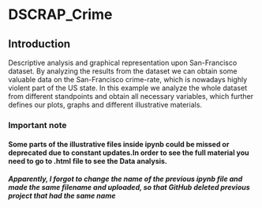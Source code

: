# DSCRAP_Crime
## Introduction
Descriptive analysis and graphical representation upon San-Francisco dataset.
By analyzing the results from the dataset we can obtain some valuable data on the San-Francisco crime-rate, which is nowadays highly violent part of the US state.
In this example we analyze the whole dataset from different standpoints and obtain all necessary variables, which further defines our plots, graphs and different 
illustrative materials.
### Important note
#### Some parts of the illustrative files inside ipynb could be missed or deprecated due to constant updates.In order to see the full material you need to go to .html file to see the Data analysis.

##### Apparently, I forgot to change the name of the previous ipynb file and made the same filename and uploaded, so that GitHub deleted previous project that had the same name
